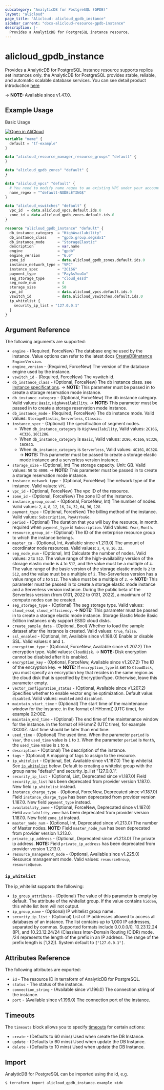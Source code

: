 ```yaml
---
subcategory: "AnalyticDB for PostgreSQL (GPDB)"
layout: "alicloud"
page_title: "Alicloud: alicloud_gpdb_instance"
sidebar_current: "docs-alicloud-resource-gpdb-instance"
description: |-
  Provides a AnalyticDB for PostgreSQL instance resource.
---
```


# alicloud_gpdb_instance

Provides a AnalyticDB for PostgreSQL instance resource supports replica set instances only. the AnalyticDB for PostgreSQL provides stable, reliable, and automatic scalable database services.
You can see detail product introduction [here](https://www.alibabacloud.com/help/en/analyticdb-for-postgresql/latest/api-gpdb-2016-05-03-createdbinstance)

-> **NOTE:** Available since v1.47.0.

## Example Usage

Basic Usage

<div style="display: block;margin-bottom: 40px;"><div class="oics-button" style="float: right;position: absolute;margin-bottom: 10px;">
  <a href="https://api.aliyun.com/api-tools/terraform?resource=alicloud_gpdb_instance&exampleId=beac6fb2-7bb3-c67b-00d3-4e76327bc40e0120436d&activeTab=example&spm=docs.r.gpdb_instance.0.beac6fb27b&intl_lang=EN_US" target="_blank">
    <img alt="Open in AliCloud" src="https://img.alicdn.com/imgextra/i1/O1CN01hjjqXv1uYUlY56FyX_!!6000000006049-55-tps-254-36.svg" style="max-height: 44px; max-width: 100%;">
  </a>
</div></div>

```terraform
variable "name" {
  default = "tf-example"
}

data "alicloud_resource_manager_resource_groups" "default" {
}

data "alicloud_gpdb_zones" "default" {
}

data "alicloud_vpcs" "default" {
  # You need to modify name_regex to an existing VPC under your account
  name_regex = "^default-NODELETING$"
}

data "alicloud_vswitches" "default" {
  vpc_id  = data.alicloud_vpcs.default.ids.0
  zone_id = data.alicloud_gpdb_zones.default.ids.0
}

resource "alicloud_gpdb_instance" "default" {
  db_instance_category  = "HighAvailability"
  db_instance_class     = "gpdb.group.segsdx1"
  db_instance_mode      = "StorageElastic"
  description           = var.name
  engine                = "gpdb"
  engine_version        = "6.0"
  zone_id               = data.alicloud_gpdb_zones.default.ids.0
  instance_network_type = "VPC"
  instance_spec         = "2C16G"
  payment_type          = "PayAsYouGo"
  seg_storage_type      = "cloud_essd"
  seg_node_num          = 4
  storage_size          = 50
  vpc_id                = data.alicloud_vpcs.default.ids.0
  vswitch_id            = data.alicloud_vswitches.default.ids.0
  ip_whitelist {
    security_ip_list = "127.0.0.1"
  }
}
```

## Argument Reference

The following arguments are supported:

* `engine` - (Required, ForceNew) The database engine used by the instance. Value options can refer to the latest docs [CreateDBInstance](https://www.alibabacloud.com/help/en/analyticdb-for-postgresql/latest/api-gpdb-2016-05-03-createdbinstance) `EngineVersion`.
* `engine_version` - (Required, ForceNew) The version of the database engine used by the instance.
* `vswitch_id` - (Required, ForceNew) The vswitch id.
* `db_instance_class` - (Optional, ForceNew) The db instance class. see [Instance specifications](https://www.alibabacloud.com/help/en/analyticdb-for-postgresql/latest/instance-types).
-> **NOTE:** This parameter must be passed in to create a storage reservation mode instance.
* `db_instance_category` - (Optional, ForceNew) The db instance category. Valid values: `Basic`, `HighAvailability`.
-> **NOTE:** This parameter must be passed in to create a storage reservation mode instance.
* `db_instance_mode` - (Required, ForceNew) The db instance mode. Valid values: `StorageElastic`, `Serverless`, `Classic`.
* `instance_spec` - (Optional) The specification of segment nodes.
  * When `db_instance_category` is `HighAvailability`, Valid values: `2C16G`, `4C32G`, `16C128G`.
  * When `db_instance_category` is `Basic`, Valid values: `2C8G`, `4C16G`, `8C32G`, `16C64G`.
  * When `db_instance_category` is `Serverless`, Valid values: `4C16G`, `8C32G`.
-> **NOTE:** This parameter must be passed to create a storage elastic mode instance and a serverless version instance.
* `storage_size` - (Optional, Int) The storage capacity. Unit: GB. Valid values: `50` to `4000`.
-> **NOTE:** This parameter must be passed in to create a storage reservation mode instance.
* `instance_network_type` - (Optional, ForceNew) The network type of the instance. Valid values: `VPC`.
* `vpc_id` - (Optional, ForceNew) The vpc ID of the resource.
* `zone_id` - (Optional, ForceNew) The zone ID of the instance.
* `instance_group_count` - (Optional, ForceNew, Int) The number of nodes. Valid values: `2`, `4`, `8`, `12`, `16`, `24`, `32`, `64`, `96`, `128`.
* `payment_type` - (Optional, ForceNew) The billing method of the instance. Valid values: `Subscription`, `PayAsYouGo`.
* `period` - (Optional) The duration that you will buy the resource, in month. required when `payment_type` is `Subscription`. Valid values: `Year`, `Month`.
* `resource_group_id` - (Optional) The ID of the enterprise resource group to which the instance belongs.
* `master_cu` - (Optional, Int, Available since v1.213.0) The amount of coordinator node resources. Valid values: `2`, `4`, `8`, `16`, `32`.
* `seg_node_num` - (Optional, Int) Calculate the number of nodes. Valid values: `2` to `512`. The value range of the high-availability version of the storage elastic mode is `4` to `512`, and the value must be a multiple of `4`. The value range of the basic version of the storage elastic mode is `2` to `512`, and the value must be a multiple of `2`. The-Serverless version has a value range of `2` to `512`. The value must be a multiple of `2`.
-> **NOTE:** This parameter must be passed in to create a storage elastic mode instance and a Serverless version instance. During the public beta of the Serverless version (from 0101, 2022 to 0131, 2022), a maximum of 12 compute nodes can be created.
* `seg_storage_type` - (Optional) The seg storage type. Valid values: `cloud_essd`, `cloud_efficiency`.
-> **NOTE:** This parameter must be passed in to create a storage elastic mode instance. Storage Elastic Mode Basic Edition instances only support ESSD cloud disks.
* `create_sample_data` - (Optional, Bool) Whether to load the sample dataset after the instance is created. Valid values: `true`, `false`.
* `ssl_enabled` - (Optional, Int, Available since v1.188.0) Enable or disable SSL. Valid values: `0` and `1`.
* `encryption_type` - (Optional, ForceNew, Available since v1.207.2) The encryption type. Valid values: `CloudDisk`.
-> **NOTE:** Disk encryption cannot be disabled after it is enabled.
* `encryption_key` - (Optional, ForceNew, Available since v1.207.2) The ID of the encryption key.
-> **NOTE:** If `encryption_type` is set to `CloudDisk`, you must specify an encryption key that resides in the same region as the cloud disk that is specified by EncryptionType. Otherwise, leave this parameter empty.
* `vector_configuration_status` - (Optional, Available since v1.207.2) Specifies whether to enable vector engine optimization. Default value: `disabled`. Valid values: `enabled` and `disabled`.
* `maintain_start_time` - (Optional) The start time of the maintenance window for the instance. in the format of HH:mmZ (UTC time), for example 02:00Z.
* `maintain_end_time` - (Optional) The end time of the maintenance window for the instance. in the format of HH:mmZ (UTC time), for example 03:00Z. start time should be later than end time.
* `used_time` - (Optional) The used time. When the parameter `period` is `Year`, the `used_time` value is `1` to `3`. When the parameter `period` is `Month`, the `used_time` value is `1` to `9`.
* `description` - (Optional) The description of the instance.
* `tags` - (Optional) A mapping of tags to assign to the resource.
* `ip_whitelist` - (Optional, Set, Available since v1.187.0) The ip whitelist. See [`ip_whitelist`](#ip_whitelist) below.
  Default to creating a whitelist group with the group name "default" and security_ip_list "127.0.0.1".
* `security_ip_list` - (Optional, List, Deprecated since v1.187.0) Field `security_ip_list` has been deprecated from provider version 1.187.0. New field `ip_whitelist` instead.
* `instance_charge_type` - (Optional, ForceNew, Deprecated since v1.187.0) Field `instance_charge_type` has been deprecated from provider version 1.187.0. New field `payment_type` instead.
* `availability_zone` - (Optional, ForceNew, Deprecated since v1.187.0) Field `availability_zone` has been deprecated from provider version 1.187.0. New field `zone_id` instead.
* `master_node_num` - (Optional, Int, Deprecated since v1.213.0) The number of Master nodes. **NOTE:** Field `master_node_num` has been deprecated from provider version 1.213.0.
* `private_ip_address` - (Optional, Deprecated since v1.213.0) The private ip address. **NOTE:** Field `private_ip_address` has been deprecated from provider version 1.213.0.
* `resource_management_mode` - (Optional, Available since v1.225.0) Resource management mode. Valid values: `resourceGroup`, `resourceQueue`.

### `ip_whitelist`

The ip_whitelist supports the following:

* `ip_group_attribute` - (Optional) The value of this parameter is empty by default. The attribute of the whitelist group. 
  If the value contains `hidden`, this white list item will not output.
* `ip_group_name` - (Optional) IP whitelist group name.
* `security_ip_list` - (Optional) List of IP addresses allowed to access all databases of an instance. The list contains up to 1,000 IP addresses, separated by commas. Supported formats include 0.0.0.0/0, 10.23.12.24 (IP), and 10.23.12.24/24 (Classless Inter-Domain Routing (CIDR) mode. /24 represents the length of the prefix in an IP address. The range of the prefix length is [1,32]). System default to `["127.0.0.1"]`.

## Attributes Reference

The following attributes are exported:

* `id` - The resource ID in terraform of AnalyticDB for PostgreSQL.
* `status` - The status of the instance.
* `connection_string` - (Available since v1.196.0) The connection string of the instance.
* `port` - (Available since v1.196.0) The connection port of the instance.

## Timeouts

The `timeouts` block allows you to specify [timeouts](https://www.terraform.io/docs/configuration-0-11/resources.html#timeouts) for certain actions:

* `create` - (Defaults to 60 mins) Used when create the DB Instance.
* `update` - (Defaults to 60 mins) Used when update the DB Instance.
* `delete` - (Defaults to 10 mins) Used when update the DB Instance.

## Import

AnalyticDB for PostgreSQL can be imported using the id, e.g.

```shell
$ terraform import alicloud_gpdb_instance.example <id>
```
